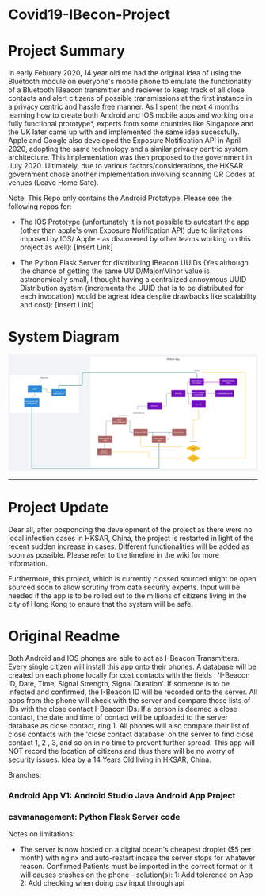 # Covid19-IBecon-Project
# Project Summary
In early Febuary 2020, 14 year old me had the original idea of using the Bluetooth module on everyone's mobile phone to emulate the functionality of a Bluetooth IBeacon transmitter and reciever to keep track of all close contacts and alert citizens of possible transmissions at the first instance in a privacy centric and hassle free manner. As I spent the next 4 months learning how to create both Android and IOS mobile apps and working on a fully functional prototype*, experts from some countries like Singapore and the UK later came up with and implemented the same idea sucessfully. Apple and Google also developed the Exposure Notification API in April 2020, adopting the same technology and a similar privacy centric system architecture. This implementation was then proposed to the government in July 2020. Ultimately, due to various factors/considerations, the HKSAR government chose another implementation involving scanning QR Codes at venues (Leave Home Safe).

Note: This Repo only contains the Android Prototype. Please see the following repos for:

- The IOS Prototype (unfortunately it is not possible to autostart the app (other than apple's own Exposure Notification API) due to limitations imposed by IOS/ Apple - as discovered by other teams working on this project as well): [Insert Link]

- The Python Flask Server for distributing IBeacon UUIDs (Yes although the chance of getting the same UUID/Major/Minor value is astronomically small, I thought having a centralized annoymous UUID Distribution system (increments the UUID that is to be distributed for each invocation) would be agreat idea despite drawbacks like scalability and cost): [Insert Link]

# System Diagram
![System Diagram](Safely_Overcome_System_Diagram_v1.png)
________________________________________

# Project Update
Dear all, after posponding the development of the project as there were no local infection cases in HKSAR, China, the project is restarted in light of the recent sudden increase in cases. Different functionalities will be added as soon as possible. Please refer to the timeline in the wiki for more information.

Furthermore, this project, which is currently clossed sourced might be open sourced soon to allow scrutiny from data security experts. Input will be needed if the app is to be rolled out to the millions of citizens living in the city of Hong Kong to ensure that the system will be safe.

# Original Readme
Both Android and IOS phones are able to act as I-Beacon Transmitters. Every single citizen will install this app onto their phones. A database will be created on each phone locally for cost contacts with the fields : 'I-Beacon ID, Date, Time, Signal Strength, Signal Duration'. If someone is to be infected and confirmed, the I-Beacon ID will be recorded onto the server. All apps from the phone will check with the server and compare those lists of IDs with the close contact I-Beacon IDs. If a person is deemed a close contact, the date and time of contact will be uploaded to the server database as close contact, ring 1. All phones will also compare their list of close contacts with the 'close contact database' on the server to find close contact 1, 2 , 3, and so on in no time to prevent further spread. This app will NOT record the location of citizens and thus there will be no worry of security issues. Idea by a 14 Years Old living in HKSAR, China. 

Branches:
### Android App V1: Android Studio Java Android App Project

### csvmanagement: Python Flask Server code 

Notes on limitations:
* The server is now hosted on a digital ocean's cheapest droplet ($5 per month) with nginx and auto-restart incase the server stops for whatever reason.
Confirmed Patients must be imported in the correct format or it will causes crashes on the phone - 
            solution(s): 
                1: Add tolerence on App
                2: Add checking when doing csv input through api
